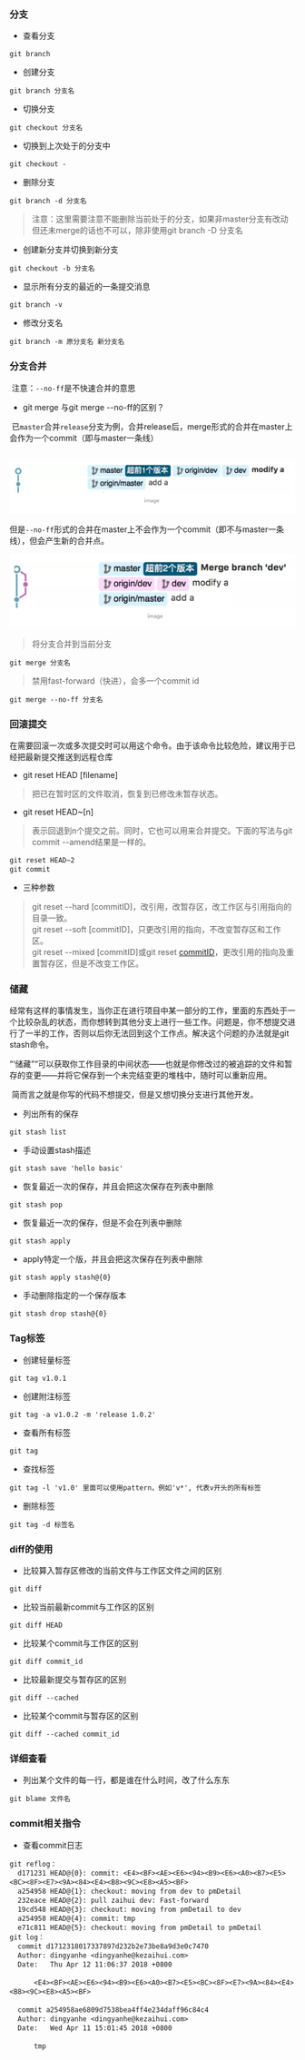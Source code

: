 ### 分支
* 查看分支
```
git branch
```

* 创建分支
```
git branch 分支名
```

* 切换分支
```
git checkout 分支名
```

* 切换到上次处于的分支中
```
git checkout -
```

* 删除分支
```
git branch -d 分支名
```
> 注意：这里需要注意不能删除当前处于的分支，如果非master分支有改动但还未merge的话也不可以，除非使用git branch -D 分支名

* 创建新分支并切换到新分支
```
git checkout -b 分支名
```

* 显示所有分支的最近的一条提交消息
```
git branch -v
```

* 修改分支名
```
git branch -m 原分支名 新分支名
```

### 分支合并
  注意：`--no-ff`是不快速合并的意思

* git merge 与git merge --no-ff的区别？

  已`master`合并`release`分支为例，合并release后，merge形式的合并在master上会作为一个commit（即与master一条线）
  
  ![merge](./file/merge.png)
  
  但是`--no-ff`形式的合并在master上不会作为一个commit（即不与master一条线），但会产生新的合并点。
  
  ![mergeNoFF](./file/mergeNoFF.png)

> 将分支合并到当前分支
```
git merge 分支名
```

> 禁用fast-forward（快进），会多一个commit id
```
git merge --no-ff 分支名
```



### 回滚提交
在需要回滚一次或多次提交时可以用这个命令。由于该命令比较危险，建议用于已经把最新提交推送到远程仓库

* git reset HEAD [filename] 

> 把已在暂时区的文件取消，恢复到已修改未暂存状态。
  
* git reset HEAD~[n]

> 表示回退到n个提交之前。同时，它也可以用来合并提交。下面的写法与git commit --amend结果是一样的。
  
  ```
  git reset HEAD~2
  git commit
  ```

* 三种参数
> git reset --hard [commitID]，改引用，改暂存区，改工作区与引用指向的目录一致。    
> git reset --soft [commitID]，只更改引用的指向，不改变暂存区和工作区。    
> git reset --mixed [commitID]或git reset [commitID](默认)，更改引用的指向及重置暂存区，但是不改变工作区。           

### 储藏
 经常有这样的事情发生，当你正在进行项目中某一部分的工作，里面的东西处于一个比较杂乱的状态，而你想转到其他分支上进行一些工作。问题是，你不想提交进行了一半的工作，否则以后你无法回到这个工作点。解决这个问题的办法就是git stash命令。

 “‘储藏”“可以获取你工作目录的中间状态——也就是你修改过的被追踪的文件和暂存的变更——并将它保存到一个未完结变更的堆栈中，随时可以重新应用。

  简而言之就是你写的代码不想提交，但是又想切换分支进行其他开发。
* 列出所有的保存
```
git stash list
```

* 手动设置stash描述
```
git stash save 'hello basic'
```

* 恢复最近一次的保存，并且会把这次保存在列表中删除
```
git stash pop
```

* 恢复最近一次的保存，但是不会在列表中删除
```
git stash apply
```

* apply特定一个版，并且会把这次保存在列表中删除
```
git stash apply stash@{0}
```

* 手动删除指定的一个保存版本
```
git stash drop stash@{0}
```

### Tag标签

* 创建轻量标签
```
git tag v1.0.1
```

* 创建附注标签
```
git tag -a v1.0.2 -m 'release 1.0.2'
```

* 查看所有标签
```
git tag
```

* 查找标签
```
git tag -l 'v1.0' 里面可以使用pattern，例如'v*', 代表v开头的所有标签
```

* 删除标签
```
git tag -d 标签名
```

### diff的使用
* 比较算入暂存区修改的当前文件与工作区文件之间的区别
```
git diff
```

* 比较当前最新commit与工作区的区别
```
git diff HEAD
```

* 比较某个commit与工作区的区别
```
git diff commit_id
```

* 比较最新提交与暂存区的区别
```
git diff --cached
```

* 比较某个commit与暂存区的区别
```
git diff --cached commit_id
```
### 详细查看
* 列出某个文件的每一行，都是谁在什么时间，改了什么东东
```
git blame 文件名
```

### commit相关指令
* 查看commit日志
```
git reflog：
  d171231 HEAD@{0}: commit: <E4><BF><AE><E6><94><B9><E6><A0><B7><E5><BC><8F><E7><9A><84><E4><B8><9C><E8><A5><BF>
  a254958 HEAD@{1}: checkout: moving from dev to pmDetail
  232eace HEAD@{2}: pull zaihui dev: Fast-forward
  19cd548 HEAD@{3}: checkout: moving from pmDetail to dev
  a254958 HEAD@{4}: commit: tmp
  e71c811 HEAD@{5}: checkout: moving from pmDetail to pmDetail
git log：
  commit d1712318017337897d232b2e73be8a9d3e0c7470
  Author: dingyanhe <dingyanhe@kezaihui.com>
  Date:   Thu Apr 12 11:06:37 2018 +0800

      <E4><BF><AE><E6><94><B9><E6><A0><B7><E5><BC><8F><E7><9A><84><E4><B8><9C><E8><A5><BF>

  commit a254958ae6809d7538bea4ff4e234daff96c84c4
  Author: dingyanhe <dingyanhe@kezaihui.com>
  Date:   Wed Apr 11 15:01:45 2018 +0800

      tmp

```
